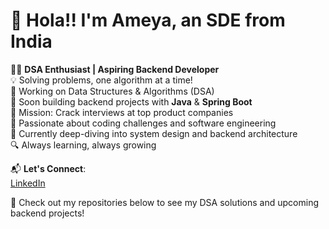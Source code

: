 # 👋 Hola!! I'm Ameya, an SDE from India

👨‍💻 **DSA Enthusiast | Aspiring Backend Developer**  
💡 Solving problems, one algorithm at a time!  
🔧 Working on Data Structures & Algorithms (DSA)  
🚀 Soon building backend projects with **Java** & **Spring Boot**  
🎯 Mission: Crack interviews at top product companies  
💪 Passionate about coding challenges and software engineering  
🌱 Currently deep-diving into system design and backend architecture  
🔍 Always learning, always growing  

📬 **Let's Connect**:  
[LinkedIn](https://www.linkedin.com/in/ameyaadam/)

🔗 Check out my repositories below to see my DSA solutions and upcoming backend projects!
